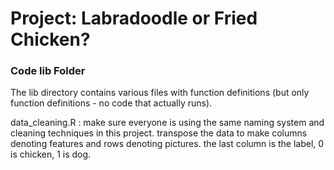 # Project: Labradoodle or Fried Chicken? 

### Code lib Folder

The lib directory contains various files with function definitions (but only function definitions - no code that actually runs).

data_cleaning.R : make sure everyone is using the same naming system and cleaning techniques in this project.
                  transpose the data to make columns denoting features and rows denoting pictures.
                  the last column is the label, 0 is chicken, 1 is dog.

